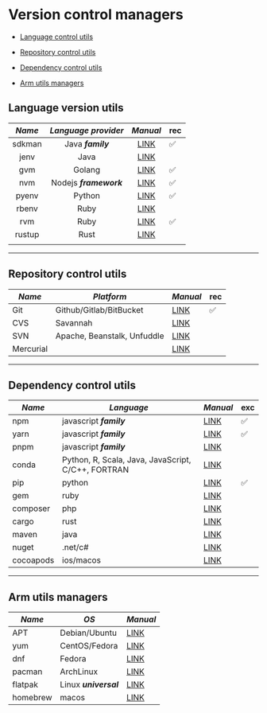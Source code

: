 # Version control managers

* [Language control utils](#language-version-utils)

* [Repository control utils](#repository-control-utils)

* [Dependency control utils](#dependency-control-utils)

* [Arm utils managers](link)

## Language version utils

| ***Name*** 	| ***Language provider*** 	|                 ***Manual***                 	| rec 	|
|:----------:	|:-----------------------:	|:--------------------------------------------:	|-----	|
| sdkman     	|    Java ***family***    	| [LINK](https://github.com/sdkman/sdkman-cli) 	|  ✅  	|
| jenv       	| Java                    	| [LINK](https://github.com/jenv/jenv)         	|     	|
| gvm        	|          Golang         	| [LINK](https://github.com/moovweb/gvm)       	|  ✅  	|
| nvm        	|  Nodejs ***framework*** 	| [LINK](https://github.com/nvm-sh/nvm)        	|  ✅  	|
| pyenv      	|          Python         	| [LINK](https://github.com/pyenv/pyenv)       	|  ✅  	|
| rbenv      	|           Ruby          	| [LINK](https://github.com/rbenv/rbenv)       	|     	|
| rvm        	|           Ruby          	| [LINK](https://github.com/rvm/rvm)           	|  ✅  	|
| rustup     	|           Rust          	| [LINK](https://github.com/rust-lang/rustup)  	|     	|
|            	|                         	|                                              	|     	|

---

## Repository control utils

| ***Name*** 	| ***Platform***              	| ***Manual***                           	| rec 	|
|------------	|-----------------------------	|----------------------------------------	|-----	|
| Git        	|   Github/Gitlab/BitBucket   	| [LINK](https://git-scm.com/doc)        	|  ✅  	|
| CVS        	|           Savannah          	| [LINK](http://savannah.nongnu.org/)    	|     	|
| SVN        	| Apache, Beanstalk, Unfuddle 	| [LINK](https://subversion.apache.org/) 	|     	|
| Mercurial  	|                             	| [LINK](https://www.mercurial-scm.org/) 	|     	|

---

## Dependency control utils

| ***Name*** 	| ***Language***                                     	| ***Manual***                                       	| exc 	|
|------------	|----------------------------------------------------	|----------------------------------------------------	|-----	|
| npm        	|               javascript ***family***              	| [LINK](https://docs.npmjs.com/about-npm)           	|  ✅  	|
| yarn       	| javascript ***family***                            	| [LINK](https://yarnpkg.com/getting-started)        	|  ✅  	|
| pnpm       	| javascript ***family***                            	| [LINK](https://pnpm.io/motivation)                 	|     	|
| conda      	| Python, R, Scala, Java, JavaScript, C/C++, FORTRAN 	| [LINK](https://docs.conda.io/en/latest/)           	|     	|
| pip        	|                       python                       	| [LINK](https://pip.pypa.io/en/stable/user_guide/)  	|  ✅  	|
| gem        	|                        ruby                        	| [LINK](https://guides.rubygems.org/)               	|     	|
| composer   	|                         php                        	| [LINK](https://getcomposer.org/doc/)               	|     	|
| cargo      	|                        rust                        	| [LINK](https://doc.rust-lang.org/cargo/)           	|     	|
| maven      	|                        java                        	| [LINK](https://maven.apache.org/guides/index.html) 	|     	|
| nuget      	|                       .net/c#                      	| [LINK](https://learn.microsoft.com/en-us/nuget/)   	|     	|
| cocoapods  	|                      ios/macos                     	| [LINK](https://guides.cocoapods.org/)              	|     	|

---

## Arm utils managers

| ***Name*** 	| ***OS***              	| ***Manual***                                                  	|
|------------	|-----------------------	|---------------------------------------------------------------	|
| APT        	| Debian/Ubuntu         	| [LINK](https://manpages.debian.org/stretch/apt/apt.8.en.html) 	|
| yum        	| CentOS/Fedora         	| [LINK](http://yum.baseurl.org/)                               	|
| dnf        	| Fedora                	| [LINK](https://dnf.readthedocs.io/en/latest/)                 	|
| pacman     	| ArchLinux             	| [LINK](https://man.archlinux.org/man/pacman.8)                	|
| flatpak    	| Linux ***universal*** 	| [LINK](https://docs.flatpak.org/en/latest/)                   	|
| homebrew   	| macos                 	| [LINK](https://docs.brew.sh/)                                 	|